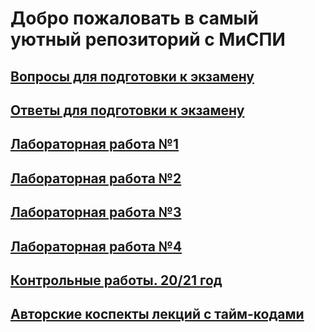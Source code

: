 # Добро пожаловать в самый уютный репозиторий с МиСПИ

## [Вопросы для подготовки к экзамену](exam.md)
## [Ответы для подготовки к экзамену](exam_ams.md)
## [Лабораторная работа №1](lab1.md)
## [Лабораторная работа №2](lab2.md)
## [Лабораторная работа №3](lab3.md)
## [Лабораторная работа №4](lab4.md)
## [Контрольные работы. 20/21 год](kr.md)
## [Авторские коспекты лекций с тайм-кодами](lectures.md)
